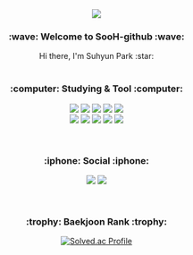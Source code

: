 <div align="center"><img src="https://capsule-render.vercel.app/api?type=waving&color=auto&height=200&section=header&text=SooH&fontSize=80"/></div>
<h3 align="center">:wave: Welcome to SooH-github :wave:</h3>
<div align="center">Hi there, I'm Suhyun Park :star:</div>
<br>

<h3 align="center">:computer: Studying & Tool :computer:</h3>
<p align="center">
  <img src="https://img.shields.io/badge/Python-3766AB.svg?style=flat-square&logo=Python&logoColor=white"/>
  <img src="https://img.shields.io/badge/HTML-E34F26.svg?style=flat-square&logo=html5&logoColor=white"/>
  <img src="https://img.shields.io/badge/CSS-1572B6.svg?style=flat-square&logo=css3&logoColor=white"/>
  <img src="https://img.shields.io/badge/JavaScript-F7DF1E.svg?style=flat-square&logo=javascript&logoColor=white"/>
  <img src="https://img.shields.io/badge/React-61DAFB.svg?style=flat-square&logo=react&logoColor=white"/>
<br>
  <img src="https://img.shields.io/badge/Visual Studio Code-0078d7.svg?style=flat-square&logo=visualstudiocode&logoColor=white"/>
  <img src="https://img.shields.io/badge/PyCharm-000000.svg?style=flat-square&logo=pycharm&logoColor=white"/>
  <img src="https://img.shields.io/badge/Google Colab-F9AB00.svg?style=flat-square&logo=googlecolab&logoColor=white"/>
  <img src="https://img.shields.io/badge/GitHub-181717.svg?style=flat-square&logo=GitHub&logoColor=white"/>
  <img src="https://img.shields.io/badge/GitLab-FC6D26.svg?style=flat-square&logo=gitlab&logoColor=white"/>
</p>
<br>

<h3 align="center">:iphone: Social :iphone:</h3>
<p align="center">
   <a href="mailto:andnan2244@kyonggi.ac.kr"><img src="https://img.shields.io/badge/Gmail-EA4335.svg?style=flat-square&logo=Gmail&logoColor=white"/></a>
   <a href="https://www.instagram.com/sooh_098/"><img src="https://img.shields.io/badge/Instagram-E4405F.svg?style=flat-square&logo=Instagram&logoColor=white"/></a>
</p>
<br>

<h3 align="center">:trophy: Baekjoon Rank :trophy:</h3>
<div align="center">
  
  [![Solved.ac Profile](http://mazassumnida.wtf/api/v2/generate_badge?boj=sooh098)](https://solved.ac/profile/sooh098)
</div>
